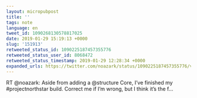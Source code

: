 ```yaml
---
layout: micropubpost
title: ''
tags: note
language: en
tweet_id: 1090268130578817025
date: 2019-01-29 15:19:13 +0000
slug: '151913'
retweeted_status_id: 1090225187457355776
retweeted_status_user_id: 8068472
retweeted_status_timestamp: 2019-01-29 12:28:34 +0000
expanded_urls: https://twitter.com/noazark/status/1090225187457355776/video/1
---
```

RT @noazark: Aside from adding a @structure Core, I’ve finished my #projectnorthstar build. Correct me if I’m wrong, but I think it’s the f…
